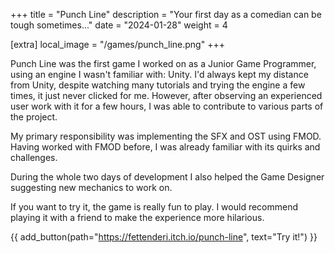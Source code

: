 +++
title = "Punch Line"
description = "Your first day as a comedian can be tough sometimes..."
date = "2024-01-28"
weight = 4

[extra]
local_image = "/games/punch_line.png"
+++

Punch Line was the first game I worked on as a Junior Game Programmer, using an engine I wasn't familiar with: Unity. I'd always kept my distance from Unity, despite watching many tutorials and trying the engine a few times, it just never clicked for me. However, after observing an experienced user work with it for a few hours, I was able to contribute to various parts of the project.

My primary responsibility was implementing the SFX and OST using FMOD. Having worked with FMOD before, I was already familiar with its quirks and challenges.

During the whole two days of development I also helped the Game Designer suggesting new mechanics to work on.

If you want to try it, the game is really fun to play. I would recommend playing it with a friend to make the experience more hilarious.

{{ add_button(path="https://fettenderi.itch.io/punch-line", text="Try it!") }}